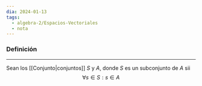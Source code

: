 ```yaml
---
dia: 2024-01-13
tags:
  - algebra-2/Espacios-Vectoriales
  - nota
---
```

### Definición
---
Sean los [[Conjunto|conjuntos]] $S$ y $A$, donde $S$ es un subconjunto de $A$ sii $$ \forall s \in S: s \in A $$